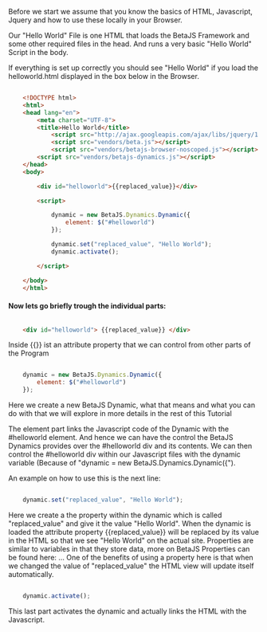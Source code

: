 
Before we start we assume that you know the basics of HTML,
Javascript, Jquery and how to use these locally in your Browser.

Our "Hello World" File is one HTML that loads the BetaJS Framework and some other required files in the head.
And runs a very basic "Hello World" Script in the body.

If everything is set up correctly you should see "Hello World"
if you load the helloworld.html displayed in the box below in the Browser.

```html

	<!DOCTYPE html>
	<html>
	<head lang="en">
		<meta charset="UTF-8">
		<title>Hello World</title>
			<script src="http://ajax.googleapis.com/ajax/libs/jquery/1.9.1/jquery.min.js"></script>
			<script src="vendors/beta.js"></script>
			<script src="vendors/betajs-browser-noscoped.js"></script>
		<script src="vendors/betajs-dynamics.js"></script>
	</head>
	<body>

		<div id="helloworld">{{replaced_value}}</div>

		<script>

			dynamic = new BetaJS.Dynamics.Dynamic({
				element: $("#helloworld")
			});

			dynamic.set("replaced_value", "Hello World");
			dynamic.activate();

		</script>

	</body>
	</html>

```

#### Now lets go briefly trough the individual parts:


```html

	<div id="helloworld"> {{replaced_value}} </div>

```

Inside {{}} ist an attribute property that we can control from other parts of the Program

```js

	dynamic = new BetaJS.Dynamics.Dynamic({
		element: $("#helloworld")
	});

```

Here we create a new BetaJS Dynamic,
what that means and what you can do with that
we will explore in more details in the rest of this Tutorial

The element part links the Javascript code of the Dynamic with the #helloworld element.
And hence we can have the control the BetaJS Dynamics provides over the #helloworld div
and its contents. We can then control the #helloworld div within our Javascript files
with the dynamic variable (Because of "dynamic = new BetaJS.Dynamics.Dynamic({").

An example on how to use this is the next line:

```js

	dynamic.set("replaced_value", "Hello World");

```

Here we create a the property within the dynamic which is called "replaced_value"
and give it the value "Hello World". When the dynamic is loaded the attribute property
{{replaced_value}} will be replaced by its value in the HTML so that we see "Hello World"
on the actual site.
Properties are similar to variables in that they store data, more on BetaJS Properties can be found here: ...
One of the benefits of using a property here is that when we changed the value of "replaced_value"
the HTML view will update itself automatically.


```js

	dynamic.activate();

```

This last part activates the dynamic and actually links the HTML with the Javascript.